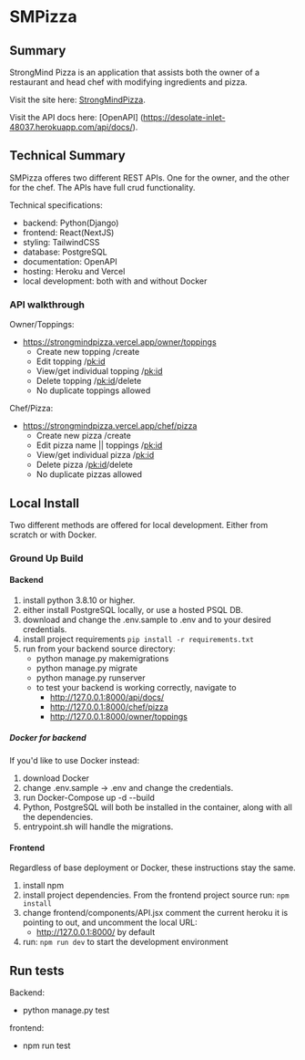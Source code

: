 # SMPizza

## Summary

StrongMind Pizza is an application that assists both the owner of a restaurant and head chef with modifying ingredients and pizza.

Visit the site here: [StrongMindPizza](https://strongmindpizza.vercel.app/).

Visit the API docs here: [OpenAPI] (https://desolate-inlet-48037.herokuapp.com/api/docs/).

## Technical Summary
SMPizza offeres two different REST APIs. One for the owner, and the other for the chef.
The APIs have full crud functionality. 

Technical specifications:
* backend: Python(Django)
* frontend: React(NextJS)
* styling: TailwindCSS
* database: PostgreSQL
* documentation: OpenAPI
* hosting: Heroku and Vercel
* local development: both with and without Docker


### API walkthrough

Owner/Toppings:
 - https://strongmindpizza.vercel.app/owner/toppings
    * Create new topping /create
    * Edit topping /<pk:id>
    * View/get individual topping /<pk:id>
    * Delete topping /<pk:id>/delete
    * No duplicate toppings allowed

Chef/Pizza:
 - https://strongmindpizza.vercel.app/chef/pizza
    * Create new pizza /create
    * Edit pizza name || toppings /<pk:id>
    * View/get individual pizza /<pk:id>
    * Delete pizza /<pk:id>/delete
    * No duplicate pizzas allowed

## Local Install

Two different methods are offered for local development. Either from scratch or with Docker. 

### Ground Up Build

#### Backend
1. install python 3.8.10 or higher. 
2. either install PostgreSQL locally, or use a hosted PSQL DB.
3. download and change the .env.sample to .env and to your desired credentials.
4. install project requirements `pip install -r requirements.txt`
5. run from your backend source directory: 
    * python manage.py makemigrations
    * python manage.py migrate
    * python manage.py runserver
    * to test your backend is working correctly, navigate to 
        * http://127.0.0.1:8000/api/docs/
        * http://127.0.0.1:8000/chef/pizza
        * http://127.0.0.1:8000/owner/toppings

##### Docker for backend
If you'd like to use Docker instead:
1. download Docker
2. change .env.sample -> .env and change the credentials.
3. run Docker-Compose up -d --build
4. Python, PostgreSQL will both be installed in the container, along with all the dependencies.
5. entrypoint.sh will handle the migrations.

#### Frontend
Regardless of base deployment or Docker, these instructions stay the same.
1. install npm
2. install project dependencies. From the frontend project source run: `npm install`
3. change frontend/components/API.jsx comment the current heroku it is pointing to out, and uncomment the local URL:
    * http://127.0.0.1:8000/ by default
4. run: `npm run dev` to start the development environment


## Run tests 

Backend:
- python manage.py test

frontend:
- npm run test
